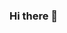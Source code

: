 ### Hi there 👋

<!--
**manuelgcl25/manuelgcl25** is a ✨ _special_ ✨ repository because its `README.md` (this file) appears on your GitHub profile.

- 🌱 I’m currently learning laravel framework and VUE
- 👯 I’m looking forward to 
- 💬 Ask me about ...
- 📫 How to reach me: manuel@example.com
- 😄 Pronouns: he/him
- ⚡ Fun fact: I love vanilla custards 
